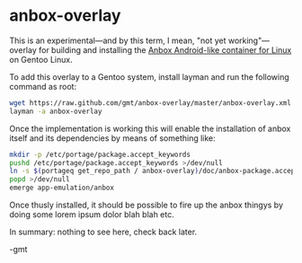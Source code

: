 anbox-overlay
=============

This is an experimental&mdash;and by this term, I
mean, "not yet working"&mdash;overlay for building
and installing the [Anbox Android-like container
for Linux](http://anbox.io/) on Gentoo Linux.

To add this overlay to a Gentoo system, install layman
and run the following command as root:

```bash
wget https://raw.github.com/gmt/anbox-overlay/master/anbox-overlay.xml -O /etc/layman/overlays/anbox-overlay.xml
layman -a anbox-overlay
```

Once the implementation is working this will enable
the installation of anbox itself and its dependencies
by means of something like:
```bash
mkdir -p /etc/portage/package.accept_keywords
pushd /etc/portage/package.accept_keywords >/dev/null
ln -s $(portageq get_repo_path / anbox-overlay)/doc/anbox-package.accept_keywords ./anbox
popd >/dev/null
emerge app-emulation/anbox
```

Once thusly installed, it should be possible to fire up the
anbox thingys by doing some lorem ipsum dolor blah blah etc.

In summary: nothing to see here, check back later.

-gmt
